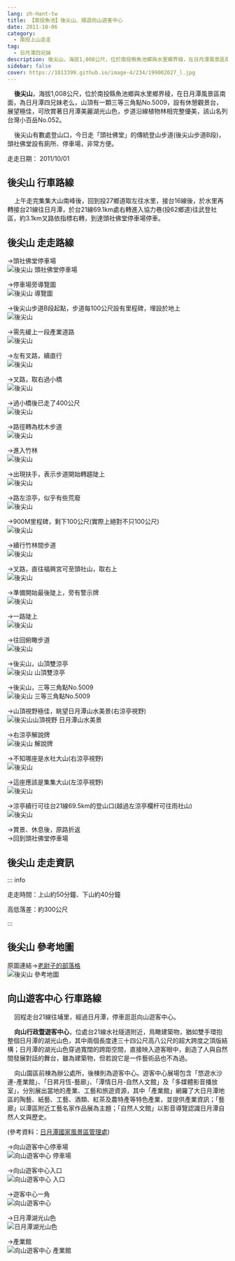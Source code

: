 ```yaml
---
lang: zh-Hant-tw
title: 【南投魚池】後尖山、順遊向山遊客中心
date: 2011-10-06
category: 
  - 南投上山走走
tag: 
  - 日月潭四兄妹
description: 後尖山，海拔1,008公尺，位於南投縣魚池鄉與水里鄉界稜，在日月潭風景區南面，為日月潭四兄妹老么，山頂有一顆三等三角點No.5009，設有休憩觀景台，展望極佳，可欣賞著日月潭美麗湖光山色，步道沿線植物林相完整優美，該山名列台灣小百岳No.052。
sidebar: false
cover: https://1013399.github.io/image-4/234/199002027_l.jpg
---
```


    **後尖山**，海拔1,008公尺，位於南投縣魚池鄉與水里鄉界稜，在日月潭風景區南面，為日月潭四兄妹老么，山頂有一顆三等三角點No.5009，設有休憩觀景台，展望極佳，可欣賞著日月潭美麗湖光山色，步道沿線植物林相完整優美，該山名列台灣小百岳No.052。  

<!-- more -->

    後尖山有數處登山口，今日走「頭社佛堂」的傳統登山步道(後尖山步道B段)，頭社佛堂設有廁所、停車場，非常方便。

走走日期： 2011/10/01

## 後尖山 行車路線
    上午走完集集大山南峰後，回到投27鄉道取左往水里，接台16線後，於水里再轉接台21線往日月潭，於台21線69.1km處右轉進入協力巷(投62鄉道)往武登社區，約3.1km叉路依指標右轉，到達頭社佛堂停車場停車。

## 後尖山 走走路線
→頭社佛堂停車場  
![後尖山 頭社佛堂停車場](https://1013399.github.io/image-4/234/199001917_l.jpg)

→停車場旁導覽圖  
![後尖山 導覽圖](https://1013399.github.io/image-4/234/199001919_l.jpg)

→後尖山步道B段起點，步道每100公尺設有里程碑，埋設於地上  
![後尖山](https://1013399.github.io/image-4/234/199001921_l.jpg)

→需先緩上一段產業道路  
![後尖山](https://1013399.github.io/image-4/234/199001925_l.jpg)

→左有叉路，續直行  
![後尖山](https://1013399.github.io/image-4/234/199001926_l.jpg)

→叉路，取右過小橋  
![後尖山](https://1013399.github.io/image-4/234/199001930_l.jpg)

→過小橋後已走了400公尺  
![後尖山](https://1013399.github.io/image-4/234/199001933_l.jpg)

→路徑轉為枕木步道  
![後尖山](https://1013399.github.io/image-4/234/199001934_l.jpg)

→進入竹林  
![後尖山](https://1013399.github.io/image-4/234/199001936_l.jpg)

→出現扶手，表示步道開始轉趨陡上  
![後尖山](https://1013399.github.io/image-4/234/199001940_l.jpg)

→路左涼亭，似乎有些荒廢  
![後尖山](https://1013399.github.io/image-4/234/199001942_l.jpg)

→900M里程碑，剩下100公尺(實際上絕對不只100公尺)  
![後尖山](https://1013399.github.io/image-4/234/199001945_l.jpg)

→續行竹林間步道  
![後尖山](https://1013399.github.io/image-4/234/199001947_l.jpg)

→叉路，直往福興宮可至頭社山，取右上  
![後尖山](https://1013399.github.io/image-4/234/199001949_l.jpg)

→準備開始最後陡上，旁有警示牌  
![後尖山](https://1013399.github.io/image-4/234/199001952_l.jpg)

→一路陡上  
![後尖山](https://1013399.github.io/image-4/234/199001955_l.jpg)

→往回俯瞰步道  
![後尖山](https://1013399.github.io/image-4/234/199001958_l.jpg)

→後尖山，山頂雙涼亭  
![後尖山 山頂雙涼亭](https://1013399.github.io/image-4/234/199001965_l.jpg)

→後尖山，三等三角點No.5009  
![後尖山 三等三角點No.5009](https://1013399.github.io/image-4/234/199001982_l.jpg)

→山頂視野極佳，眺望日月潭山水美景(右涼亭視野)  
![後尖山山頂視野 日月潭山水美景](https://1013399.github.io/image-4/234/199001970_l.jpg)

→右涼亭解說牌  
![後尖山 解說牌](https://1013399.github.io/image-4/234/199001976_l.jpg)

→不知哪座是水社大山(右涼亭視野)  
![後尖山](https://1013399.github.io/image-4/234/199002004_l.jpg)

→這座應該是集集大山(左涼亭視野)  
![後尖山](https://1013399.github.io/image-4/234/199001995_l.jpg)

→涼亭續行可往台21線69.5km的登山口(越過左涼亭欄杆可往雨社山)  
![後尖山](https://1013399.github.io/image-4/234/199001990_l.jpg)

→賞景、休息後，原路折返  
→回到頭社佛堂停車場  

## 後尖山 走走資訊

::: info

走走時間：上山約50分鐘、下山約40分鐘  

高低落差：約300公尺  

:::

## 後尖山 參考地圖
原圖連結→[老尉子的部落格](http://blog.xuite.net/laoweiz/blog/15849973)  
![後尖山 參考地圖](https://1013399.github.io/image-4/234/199002045_l.jpg)

## 向山遊客中心 行車路線
    回程走台21線往埔里，經過日月潭，停車逛逛向山遊客中心。  
  
    **向山行政暨遊客中心**，位處台21線水社隧道附近，鳥瞰建築物，猶如雙手環抱整個日月潭的湖光山色，其中兩個長度達三十四公尺高八公尺的超大跨度之頂版結構；日月潭的湖光山色穿過寬闊的跨距空間，直接映入遊客眼中，創造了人與自然間發展對話的舞台，雖為建築物，但若說它是一件藝術品也不為過。  

    向山園區前棟為辦公處所，後棟則為遊客中心。遊客中心展場包含「悠遊水沙連-產業館」、「日昇月恆-藝廊」、「潭情日月-自然人文館」及「多媒體影音播放室」，分別展出當地的產業、工藝和旅遊資源，其中「產業館」網羅了大日月潭地區的陶藝、紙藝、工藝、酒類、紅茶及農特產等特色產業，並提供產業資訊；「藝廊」以潭區附近工藝名家作品展為主題；「自然人文館」以影音導覽認識日月潭自然人文與歷史。  

(參考資料：[日月潭國家風景區管理處](http://www.sunmoonlake.gov.tw/TW/03002187.aspx))   
  
→向山遊客中心停車場  
![向山遊客中心 停車場](https://1013399.github.io/image-4/234/199002010_l.jpg)

→向山遊客中心入口  
![向山遊客中心 入口](https://1013399.github.io/image-4/234/199002016_l.jpg)

→遊客中心一角  
![向山遊客中心](https://1013399.github.io/image-4/234/199002023_l.jpg)

→日月潭湖光山色  
![日月潭湖光山色](https://1013399.github.io/image-4/234/199002027_l.jpg)

→產業館  
![向山遊客中心 產業館](https://1013399.github.io/image-4/234/199001915_l.jpg)
